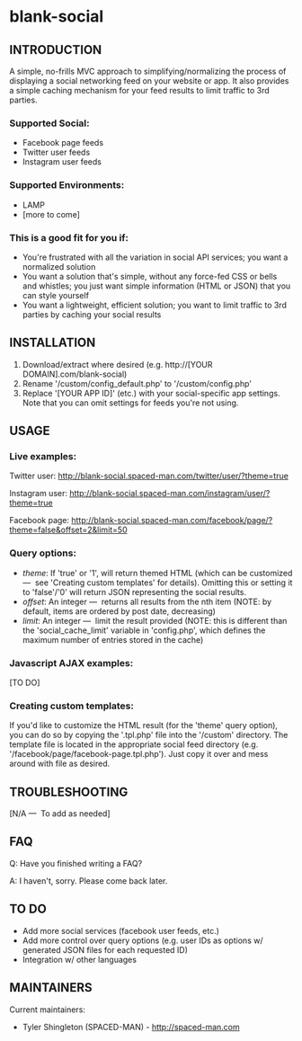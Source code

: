 # blank-social


INTRODUCTION
------------

A simple, no-frills MVC approach to simplifying/normalizing the process of displaying a social networking feed on your website or app. It also provides a simple caching mechanism for your feed results to limit traffic to 3rd parties.


### Supported Social: 

- Facebook page feeds
- Twitter user feeds
- Instagram user feeds


### Supported Environments: 

- LAMP
- [more to come]


### This is a good fit for you if: 

- You're frustrated with all the variation in social API services; you want a normalized solution
- You want a solution that's simple, without any force-fed CSS or bells and whistles; you just want simple information (HTML or JSON) that you can style yourself
- You want a lightweight, efficient solution; you want to limit traffic to 3rd parties by caching your social results


INSTALLATION
------------

1. Download/extract where desired (e.g. http://[YOUR DOMAIN].com/blank-social)
2. Rename '/custom/config_default.php' to '/custom/config.php'
3. Replace '[YOUR APP ID]' (etc.) with your social-specific app settings. Note that you can omit settings for feeds you're not using.


USAGE
-----

### Live examples: 

Twitter user: 
http://blank-social.spaced-man.com/twitter/user/?theme=true

Instagram user: 
http://blank-social.spaced-man.com/instagram/user/?theme=true

Facebook page: 
http://blank-social.spaced-man.com/facebook/page/?theme=false&offset=2&limit=50


### Query options: 

- *theme*: If 'true' or '1', will return themed HTML (which can be customized —  see 'Creating custom templates' for details). Omitting this or setting it to 'false'/'0' will return JSON representing the social results.
- *offset*: An integer —  returns all results from the nth item (NOTE: by default, items are ordered by post date, decreasing)
- *limit*: An integer —  limit the result provided (NOTE: this is different than the 'social_cache_limit' variable in 'config.php', which defines the maximum number of entries stored in the cache)


### Javascript AJAX examples: 

[TO DO]


### Creating custom templates: 

If you'd like to customize the HTML result (for the 'theme' query option), you can do so by copying the '.tpl.php' file into the '/custom' directory. The template file is located in the appropriate social feed directory (e.g. '/facebook/page/facebook-page.tpl.php'). Just copy it over and mess around with file as desired.


TROUBLESHOOTING
---------------

[N/A —  To add as needed]


FAQ
---

Q: Have you finished writing a FAQ?

A: I haven't, sorry. Please come back later.


TO DO
-----

- Add more social services (facebook user feeds, etc.)
- Add more control over query options (e.g. user IDs as options w/ generated JSON files for each requested ID)
- Integration w/ other languages


MAINTAINERS
-----------

Current maintainers:
 * Tyler Shingleton (SPACED-MAN) - http://spaced-man.com
